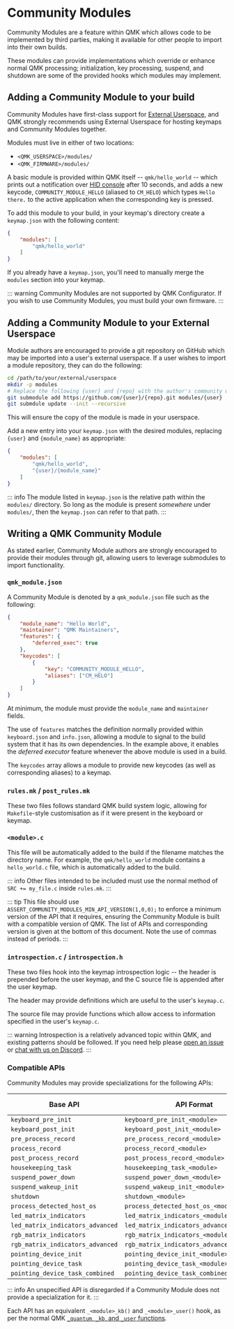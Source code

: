 # Community Modules

Community Modules are a feature within QMK which allows code to be implemented by third parties, making it available for other people to import into their own builds.

These modules can provide implementations which override or enhance normal QMK processing; initialization, key processing, suspend, and shutdown are some of the provided hooks which modules may implement.

## Adding a Community Module to your build

Community Modules have first-class support for [External Userspace](/newbs_external_userspace), and QMK strongly recommends using External Userspace for hosting keymaps and Community Modules together.

Modules must live in either of two locations:

* `<QMK_USERSPACE>/modules/`
* `<QMK_FIRMWARE>/modules/`

A basic module is provided within QMK itself -- `qmk/hello_world` -- which prints out a notification over [HID console](/faq_debug) after 10 seconds, and adds a new keycode, `COMMUNITY_MODULE_HELLO` (aliased to `CM_HELO`) which types `Hello there.` to the active application when the corresponding key is pressed.

To add this module to your build, in your keymap's directory create a `keymap.json` with the following content:

```json
{
    "modules": [
        "qmk/hello_world"
    ]
}
```

If you already have a `keymap.json`, you'll need to manually merge the `modules` section into your keymap.

::: warning
Community Modules are not supported by QMK Configurator. If you wish to use Community Modules, you must build your own firmware.
:::

## Adding a Community Module to your External Userspace

Module authors are encouraged to provide a git repository on GitHub which may be imported into a user's external userspace. If a user wishes to import a module repository, they can do the following:

```sh
cd /path/to/your/external/userspace
mkdir -p modules
# Replace the following {user} and {repo} with the author's community module repository
git submodule add https://github.com/{user}/{repo}.git modules/{user}
git submdule update --init --recursive
```

This will ensure the copy of the module is made in your userspace.

Add a new entry into your `keymap.json` with the desired modules, replacing `{user}` and `{module_name}` as appropriate:

```json
{
    "modules": [
        "qmk/hello_world",
        "{user}/{module_name}"
    ]
}
```

::: info
The module listed in `keymap.json` is the relative path within the `modules/` directory. So long as the module is present _somewhere_ under `modules/`, then the `keymap.json` can refer to that path.
:::

## Writing a QMK Community Module

As stated earlier, Community Module authors are strongly encouraged to provide their modules through git, allowing users to leverage submodules to import functionality.

### `qmk_module.json`

A Community Module is denoted by a `qmk_module.json` file such as the following:

```json
{
    "module_name": "Hello World",
    "maintainer": "QMK Maintainers",
    "features": {
        "deferred_exec": true
    },
    "keycodes": [
        {
            "key": "COMMUNITY_MODULE_HELLO",
            "aliases": ["CM_HELO"]
        }
    ]
}
```

At minimum, the module must provide the `module_name` and `maintainer` fields.

The use of `features` matches the definition normally provided within `keyboard.json` and `info.json`, allowing a module to signal to the build system that it has its own dependencies. In the example above, it enables the _deferred executor_ feature whenever the above module is used in a build.

The `keycodes` array allows a module to provide new keycodes (as well as corresponding aliases) to a keymap.

### `rules.mk` / `post_rules.mk`

These two files follows standard QMK build system logic, allowing for `Makefile`-style customisation as if it were present in the keyboard or keymap.

### `<module>.c`

This file will be automatically added to the build if the filename matches the directory name. For example, the `qmk/hello_world` module contains a `hello_world.c` file, which is automatically added to the build.

::: info
Other files intended to be included must use the normal method of `SRC += my_file.c` inside `rules.mk`.
:::

::: tip
This file should use `ASSERT_COMMUNITY_MODULES_MIN_API_VERSION(1,0,0);` to enforce a minimum version of the API that it requires, ensuring the Community Module is built with a compatible version of QMK. The list of APIs and corresponding version is given at the bottom of this document. Note the use of commas instead of periods.
:::

### `introspection.c` / `introspection.h`

These two files hook into the keymap introspection logic -- the header is prepended before the user keymap, and the C source file is appended after the user keymap.

The header may provide definitions which are useful to the user's `keymap.c`.

The source file may provide functions which allow access to information specified in the user's `keymap.c`.

::: warning
Introspection is a relatively advanced topic within QMK, and existing patterns should be followed. If you need help please [open an issue](https://github.com/qmk/qmk_firmware/issues/new) or [chat with us on Discord](https://discord.gg/qmk).
:::

### Compatible APIs

Community Modules may provide specializations for the following APIs:

| Base API                         | API Format                                | Example (`hello_world` module)              | API Version |
|----------------------------------|-------------------------------------------|---------------------------------------------|-------------|
| `keyboard_pre_init`              | `keyboard_pre_init_<module>`              | `keyboard_pre_init_hello_world`             | `0.1.0`     |
| `keyboard_post_init`             | `keyboard_post_init_<module>`             | `keyboard_post_init_hello_world`            | `0.1.0`     |
| `pre_process_record`             | `pre_process_record_<module>`             | `pre_process_record_hello_world`            | `0.1.0`     |
| `process_record`                 | `process_record_<module>`                 | `process_record_hello_world`                | `0.1.0`     |
| `post_process_record`            | `post_process_record_<module>`            | `post_process_record_hello_world`           | `0.1.0`     |
| `housekeeping_task`              | `housekeeping_task_<module>`              | `housekeeping_task_hello_world`             | `1.0.0`     |
| `suspend_power_down`             | `suspend_power_down_<module>`             | `suspend_power_down_hello_world`            | `1.0.0`     |
| `suspend_wakeup_init`            | `suspend_wakeup_init_<module>`            | `suspend_wakeup_init_hello_world`           | `1.0.0`     |
| `shutdown`                       | `shutdown_<module>`                       | `shutdown_hello_world`                      | `1.0.0`     |
| `process_detected_host_os`       | `process_detected_host_os_<module>`       | `process_detected_host_os_hello_world`      | `1.0.0`     |
| `led_matrix_indicators`          | `led_matrix_indicators_<module>`          | `led_matrix_indicators_hello_word`          | `1.1.0`     |
| `led_matrix_indicators_advanced` | `led_matrix_indicators_advanced_<module>` | `led_matrix_indicators_advanced_hello_word` | `1.1.0`     |
| `rgb_matrix_indicators`          | `rgb_matrix_indicators_<module>`          | `rgb_matrix_indicators_hello_word`          | `1.1.0`     |
| `rgb_matrix_indicators_advanced` | `rgb_matrix_indicators_advanced_<module>` | `rgb_matrix_indicators_advanced_hello_word` | `1.1.0`     |
| `pointing_device_init`           | `pointing_device_init_<module>`           | `pointing_device_init_hello_word`           | `1.1.0`     |
| `pointing_device_task`           | `pointing_device_task_<module>`           | `pointing_device_task_hello_word`           | `1.1.0`     |
| `pointing_device_task_combined`  | `pointing_device_task_combined_<module>`  | `pointing_device_task_combined_hello_world` | `1.1.0`     |


::: info
An unspecified API is disregarded if a Community Module does not provide a specialization for it.
:::

Each API has an equivalent `_<module>_kb()` and `_<module>_user()` hook, as per the normal QMK [`_quantum`, `_kb`, and `_user` functions](/custom_quantum_functions#a-word-on-core-vs-keyboards-vs-keymap).
